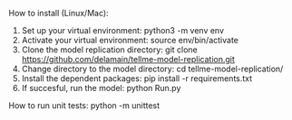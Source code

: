 How to install (Linux/Mac):
1) Set up your virtual environment: python3 -m venv env
2) Activate your virtual environment: source env/bin/activate
3) Clone the model replication directory: git clone https://github.com/delamain/tellme-model-replication.git
4) Change directory to the model directory: cd tellme-model-replication/
5) Install the dependent packages: pip install -r requirements.txt 
6) If succesful, run the model: python Run.py


How to run unit tests:
python -m unittest
